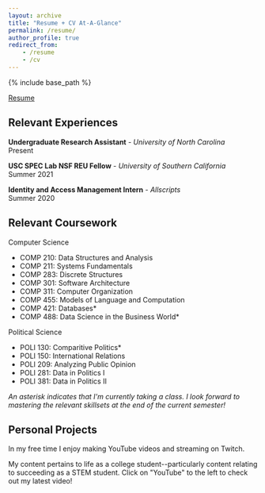 ```yaml
---
layout: archive
title: "Resume + CV At-A-Glance"
permalink: /resume/
author_profile: true
redirect_from:
    - /resume
    - /cv
---
```


{% include base_path %}

[Resume](/files/Taylor_resume.pdf)

## Relevant Experiences
**Undergraduate Research Assistant** - _University of North Carolina_ <br>
Present

**USC SPEC Lab NSF REU Fellow** - _University of Southern California_ <br>
Summer 2021

**Identity and Access Management Intern** - _Allscripts_ <br>
Summer 2020

## Relevant Coursework
Computer Science
- COMP 210: Data Structures and Analysis
- COMP 211: Systems Fundamentals
- COMP 283: Discrete Structures
- COMP 301: Software Architecture
- COMP 311: Computer Organization
- COMP 455: Models of Language and Computation
- COMP 421: Databases\*
- COMP 488: Data Science in the Business World\*

Political Science
- POLI 130: Comparitive Politics\*
- POLI 150: International Relations
- POLI 209: Analyzing Public Opinion
- POLI 281: Data in Politics I
- POLI 381: Data in Politics II

_An asterisk indicates that I'm currently taking a class. I look forward to mastering the relevant skillsets at the end of the current semester!_

## Personal Projects
In my free time I enjoy making YouTube videos and streaming on Twitch.

My content pertains to life as a college student--particularly content relating to succeeding as a STEM student. Click on "YouTube" to the left to check out my latest video!
